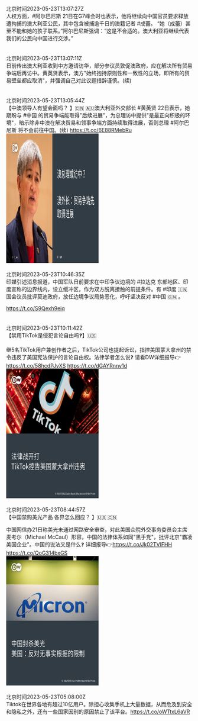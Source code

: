 北京时间2023-05-23T13:07:27Z<br>人权方面，#阿尔巴尼斯 21日在G7峰会时也表示，他将继续向中国官员要求释放遭拘捕的澳大利亚公民，其中包含被捕逾千日的澳籍记者 #成蕾。 “她（成蕾）甚至不能和她的孩子联系。”阿尔巴尼斯强调：”这是不合适的。澳大利亚将继续代表我们的公民向中国进行交涉。”<br><br><br>北京时间2023-05-23T13:07:11Z<br>日前传出澳大利亚收到中方邀请访华，部分参议员敦促澳政府，应在解决所有贸易争端后再访中。黄英贤表示，澳方"始终抱持原则性和一致性的立场，即所有的贸易壁垒都应取消"，并强调自己对此议题措辞谨慎。(续)<br><br><br>北京时间2023-05-23T13:05:44Z<br>【中澳领导人有望会面吗？ 】🇨🇳 🇦🇺澳大利亚外交部长 #黄英贤 22日表示，她期盼与 #中国 的贸易争端能取得"后续进展"，为总理访中提供"是最正向积极的环境"，暗示除非中澳在解决贸易和领事争端方面持续取得进展，否则总理 #阿尔巴尼斯 将不会前往中国。(续) https://t.co/6E88RMebRu<br><img src='/temp/image/2023/u-Month-5/1660874633623527424_0.jpg' width='250' height='350'><br><br>北京时间2023-05-23T10:46:35Z<br>印媒引述消息报道，中国军队日前要求在中印争议边境的 #拉达克 东部地区、印度宣称的边界线内，设立缓冲区，作为双方脱离接触的前提条件。有 #印度 🇮🇳 国会议员批评莫迪政府，放任边境争议局势恶化，呼吁坚决反对 #中国 🇨🇳 。

https://t.co/S9Qexh9eiq<br><br><br>北京时间2023-05-23T10:11:42Z<br>【禁用TikTok是侵犯言论自由吗❓】🇺🇸

继5名TikTok用户兼创作者之后，TikTok公司也提起诉讼，指控美国蒙大拿州的禁令违反了美国宪法保护的言论自由权。法律学者怎么说❓
请看DW详细报导👉https://t.co/58hcdPJvXS https://t.co/dGAYRnnv1d<br><img src='/temp/image/2023/u-Month-5/1660830836164526080_0.jpg' width='250' height='350'><br><br>北京时间2023-05-23T08:44:57Z<br>【中国禁购美光产品 各界怎么回应？ 】🇺🇸 🇨🇳

中国网信办21日称美光未通过网路安全审查，对此美国众院外交事务委员会主席麦考尔（Michael McCaul）形容，中国的法律体系如同"黑手党"，批评北京"霸凌美国企业"。中国的说法又是什么❓
详细报导👉https://t.co/Jk02TVlFHH https://t.co/QoG314bxGS<br><img src='/temp/image/2023/u-Month-5/1660809002224328705_0.jpg' width='250' height='350'><br><br>北京时间2023-05-23T05:08:00Z<br>Tiktok在世界各地有超过10亿用户。除担心收集手机上大量数据，从而危及到安全和隐私之外，还有一些国家因别的原因禁止了该平台。https://t.co/oWTtxL6aVR<br><br><br>